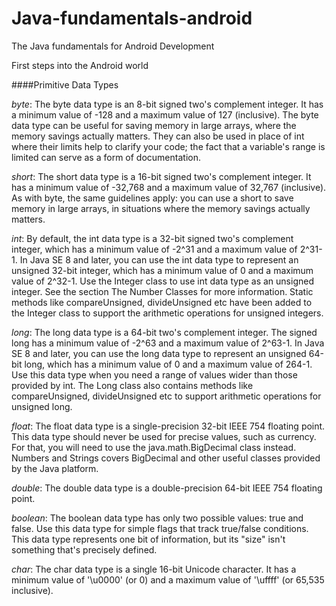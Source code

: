 # Java-fundamentals-android
The Java fundamentals for Android Development

First steps into the Android world

####Primitive Data Types

_byte_: The byte data type is an 8-bit signed two's complement integer. It has a minimum value of -128 and a maximum value of 127 (inclusive). The byte data type can be useful for saving memory in large arrays, where the memory savings actually matters. They can also be used in place of int where their limits help to clarify your code; the fact that a variable's range is limited can serve as a form of documentation.

_short_: The short data type is a 16-bit signed two's complement integer. It has a minimum value of -32,768 and a maximum value of 32,767 (inclusive). As with byte, the same guidelines apply: you can use a short to save memory in large arrays, in situations where the memory savings actually matters.

_int_: By default, the int data type is a 32-bit signed two's complement integer, which has a minimum value of -2^31 and a maximum value of 2^31-1. In Java SE 8 and later, you can use the int data type to represent an unsigned 32-bit integer, which has a minimum value of 0 and a maximum value of 2^32-1. Use the Integer class to use int data type as an unsigned integer. See the section The Number Classes for more information. Static methods like compareUnsigned, divideUnsigned etc have been added to the Integer class to support the arithmetic operations for unsigned integers.

_long_: The long data type is a 64-bit two's complement integer. The signed long has a minimum value of -2^63 and a maximum value of 2^63-1. In Java SE 8 and later, you can use the long data type to represent an unsigned 64-bit long, which has a minimum value of 0 and a maximum value of 264-1. Use this data type when you need a range of values wider than those provided by int. The Long class also contains methods like compareUnsigned, divideUnsigned etc to support arithmetic operations for unsigned long.

_float_: The float data type is a single-precision 32-bit IEEE 754 floating point. This data type should never be used for precise values, such as currency. For that, you will need to use the java.math.BigDecimal class instead. Numbers and Strings covers BigDecimal and other useful classes provided by the Java platform.

_double_: The double data type is a double-precision 64-bit IEEE 754 floating point.

_boolean_: The boolean data type has only two possible values: true and false. Use this data type for simple flags that track true/false conditions. This data type represents one bit of information, but its "size" isn't something that's precisely defined.

_char_: The char data type is a single 16-bit Unicode character. It has a minimum value of '\u0000' (or 0) and a maximum value of '\uffff' (or 65,535 inclusive).